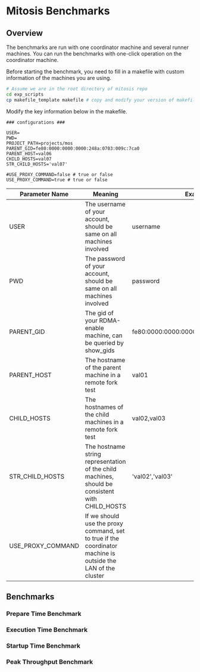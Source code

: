 # Mitosis Benchmarks

## Overview

The benchmarks are run with one coordinator machine and several runner machines. You can run the benchmarks with one-click operation on the coordinator machine.

Before starting the benchmark, you need to fill in a makefile with custom information of the machines you are using.

```bash
# Assume we are in the root directory of mitosis repo
cd exp_scripts
cp makefile_template makefile # copy and modify your version of makefile later
```

Modify the key information below in the makefile.

```
### configurations ###

USER=
PWD=
PROJECT_PATH=projects/mos
PARENT_GID=fe80:0000:0000:0000:248a:0703:009c:7ca0
PARENT_HOST=val06
CHILD_HOSTS=val07
STR_CHILD_HOSTS='val07'

#USE_PROXY_COMMAND=false # true or false
USE_PROXY_COMMAND=true # true or false
```

| Parameter Name    | Meaning                                                                                                      | Example                                 |
|-------------------|--------------------------------------------------------------------------------------------------------------|-----------------------------------------|
| USER              | The username of your account, should be same on all machines involved                                        | username                                |
| PWD               | The password of your account, should be same on all machines involved                                        | password                                |
| PARENT_GID        | The gid of your RDMA-enable machine, can be queried by show_gids                                             | fe80:0000:0000:0000:248a:0703:009c:7ca0 |
| PARENT_HOST       | The hostname of the parent machine in a remote fork test                                                     | val01                                   |
| CHILD_HOSTS       | The hostnames of the child machines in a remote fork test                                                    | val02,val03                             |
| STR_CHILD_HOSTS   | The hostname string representation of the child machines, should be consistent with CHILD_HOSTS              | 'val02','val03'                         |
| USE_PROXY_COMMAND | If we should use the proxy command, set to true if the coordinator machine is outside the LAN of the cluster |                                         |

## Benchmarks

### Prepare Time Benchmark

### Execution Time Benchmark

### Startup Time Benchmark

### Peak Throughput Benchmark
